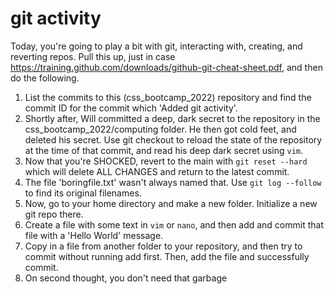# git activity

Today, you're going to play a bit with git, interacting with, creating, and reverting repos.  Pull this up, just in case <https://training.github.com/downloads/github-git-cheat-sheet.pdf>, and then do the following.

1. List the commits to this (css_bootcamp_2022) repository and find the commit ID for the commit which 'Added git activity'.
2. Shortly after, Will committed a deep, dark secret to the repository in the css_bootcamp_2022/computing folder.  He then got cold feet, and deleted his secret. Use git checkout to reload the state of the repository at the time of that commit, and read his deep dark secret using `vim`.
3. Now that you're SHOCKED, revert to the main with `git reset --hard` which will delete ALL CHANGES and return to the latest commit.
4. The file 'boringfile.txt' wasn't always named that.  Use `git log --follow` to find its original filenames.
5. Now, go to your home directory and make a new folder.  Initialize a new git repo there.
6. Create a file with some text in `vim` or `nano`, and then add and commit that file with a 'Hello World' message.
7. Copy in a file from another folder to your repository, and then try to commit without running add first.  Then, add the file and successfully commit.
8. On second thought, you don't need that garbage
